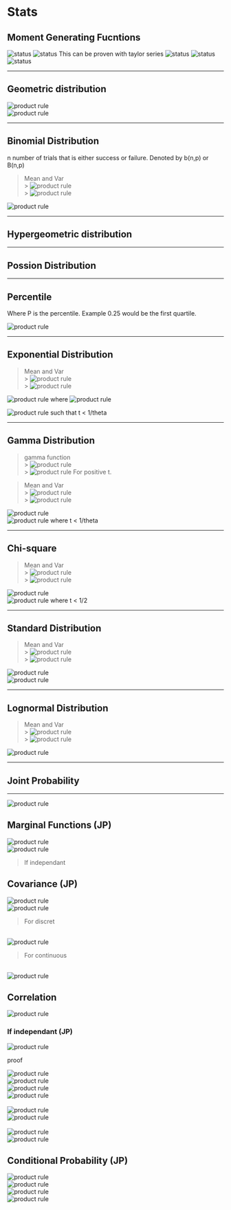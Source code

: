 # Stats

## Moment Generating Fucntions

<img src="https://miro.medium.com/max/700/1*gu6VljOvoa0Zc45h1aIgiQ.png" title="status" />
<img src="https://miro.medium.com/max/700/1*E_1m2aXh-4_mNxc-mUGyMA.png" title="status" />
This can be proven with taylor series
<img src="https://miro.medium.com/max/700/1*Q8nidMGltk6KdtWnsjJ-uw.png" title="status" />
<img src="https://miro.medium.com/max/700/1*lf5tHBdXNGlUL9ULbWl-_Q.png" title="status" />
<img src="https://miro.medium.com/max/700/1*B3mmdnwXKz20ipXQyUisHw.png" title="status" />

---

## Geometric distribution

<img src="https://latex.codecogs.com/svg.latex?\Large&space;f(x) = q^{x-1}p" title="product rule" />
<br><img src="https://latex.codecogs.com/svg.latex?\Large&space;M_x(t) = \frac{pe^t}{1 - qe^t}" title="product rule" />

---

## Binomial Distribution

n number of trials that is either success or failure. Denoted by b(n,p) or B(n,p)

> Mean and Var <br> > <img src="https://latex.codecogs.com/svg.latex?\Large&space;\mu = np" title="product rule" /><br> > <img src="https://latex.codecogs.com/svg.latex?\Large&space;\sigma^2 = np(1 - p)" title="product rule" /><br>

<img src="https://latex.codecogs.com/svg.latex?\Large&space;f(x) = { n \choose x} p^x (1 - p)^{n-x}" title="product rule" />

---

## Hypergeometric distribution

---

## Possion Distribution

---

## Percentile

Where P is the percentile. Example 0.25 would be the first quartile.

<img src="https://latex.codecogs.com/svg.latex?\Large&space;P = \int_{-\infty}^{\pi_p} f(x) dx" title="product rule" />

---

## Exponential Distribution

> Mean and Var<br> > <img src="https://latex.codecogs.com/svg.latex?\Large&space;\mu =  \theta" title="product rule" /><br> > <img src="https://latex.codecogs.com/svg.latex?\Large&space;\sigma^2 =  \theta^2" title="product rule" /><br>

<img src="https://latex.codecogs.com/svg.latex?\Large&space;f(x) = \frac{1}{\theta}e^{-x/\theta}" title="product rule" /> where <img src="https://latex.codecogs.com/svg.latex?\theta = \frac{1}{\lambda}" title="product rule" />

<img src="https://latex.codecogs.com/svg.latex?\Large&space;M_x(t) = \frac{1}{1-\theta t" title="product rule" /> such that t < 1/theta

---

## Gamma Distribution

> gamma function<br> > <img src="https://latex.codecogs.com/svg.latex?\Large&space; \Gamma (t) = \int_0^{\infty} y^{t-1} e^{-y} dy" title="product rule" /> <br> > <img src="https://latex.codecogs.com/svg.latex?\Large&space;\Gamma(t) = (t-1)!" title="product rule" /> For positive t.

> Mean and Var <br> > <img src="https://latex.codecogs.com/svg.latex?\Large&space;\mu = \alpha \theta" title="product rule" /><br> > <img src="https://latex.codecogs.com/svg.latex?\Large&space;\sigma^2 = \alpha \theta^2" title="product rule" /><br>

<img src="https://latex.codecogs.com/svg.latex?\Large&space;f(x) = \frac{1}{\gamma (\alpha ) \theta ^\alpha} x^{\alpha-1} e^{-x/\theta}" title="product rule" /><br>
<img src="https://latex.codecogs.com/svg.latex?\Large&space;M_x(x) = \frac{1}{ ( 1 - \theta t)^\alpha} " title="product rule" /> where t < 1/theta

---

## Chi-square

> Mean and Var <br> > <img src="https://latex.codecogs.com/svg.latex?\Large&space;\mu = r" title="product rule" /><br> > <img src="https://latex.codecogs.com/svg.latex?\Large&space;\sigma^2 = 2r" title="product rule" /><br>

<img src="https://latex.codecogs.com/svg.latex?\Large&space;f(x) = \frac{1}{\gamma ( \frac{r}{2} ) 2 ^ \frac{r}{2}} x^{\frac{r}{2} -1} e^{-x/2}" title="product rule" /><br>
<img src="https://latex.codecogs.com/svg.latex?\Large&space;M_x(x) = \frac{1}{ ( 1 - 2 t)^\frac{r}{2}} " title="product rule" /> where t < 1/2

---

## Standard Distribution

> Mean and Var <br> > <img src="https://latex.codecogs.com/svg.latex?\Large&space;\mu = \mu" title="product rule" /><br> > <img src="https://latex.codecogs.com/svg.latex?\Large&space;\sigma^2 = \sigma^2" title="product rule" /><br>

<img src="https://latex.codecogs.com/svg.latex?\Large&space;f(x) = \frac{1}{\sigma \sqrt{2\pi}} exp[ -1/2] " title="product rule" /> <br>
<img src="https://latex.codecogs.com/svg.latex?\Large&space;M_x(x) = e^{\mu t + \frac{\sigma^2 t^2}{2}} " title="product rule" />

---

## Lognormal Distribution

> Mean and Var <br> > <img src="https://latex.codecogs.com/svg.latex?\Large&space;\mu_x = e^{\mu + \frac{ \sigma^2}{2}}" title="product rule" /><br> > <img src="https://latex.codecogs.com/svg.latex?\Large&space;\sigma^2_x = (e^{\sigma^2}-1)e^{2\mu+\sigma^2}" title="product rule" /><br>

<img src="https://latex.codecogs.com/svg.latex?\Large&space;f(x) = \frac{1}{\sigma x \sqrt{2\pi}} exp[ \frac{-1}{2} (\frac{\ln{x}- \mu}{\sigma})^2] " title="product rule" /> <br>

---

## Joint Probability

---

<img src="https://latex.codecogs.com/svg.latex?\Large&space; f(x,y) = P(X=x,Y=y) " title="product rule" /> <br>

## Marginal Functions (JP)

<img src="https://latex.codecogs.com/svg.latex?\Large&space; f(x)_{x} = P(X=x) = \sum_{y} P(X=x,Y=y) " title="product rule" /> <br>
<img src="https://latex.codecogs.com/svg.latex?\Large&space; f(x,y) = f(x)_{x} f(y)_{y} " title="product rule" />

> If independant<br>

## Covariance (JP)

<img src="https://latex.codecogs.com/svg.latex?\Large&space; Cov(x,y) = \sigma_{xy} = E[ (X-\mu_x) (Y-\mu_y)] " title="product rule" /> <br>
<img src="https://latex.codecogs.com/svg.latex?\Large&space; Cov(x,y) = \sum_{x} \sum_{y} (x-\mu_x) (y-\mu_y) f(x,y)" title="product rule" />

> For discret

<br>
<img src="https://latex.codecogs.com/svg.latex?\Large&space; Cov(x,y) = \int_{x} \int_{y} (x-\mu_x) (y-\mu_y) f(x,y)" title="product rule" />

> For continuous

<br>
<img src="https://latex.codecogs.com/svg.latex?\Large&space; Cov(x,y) = E[XY] - \mu_x \mu_y " title="product rule" /> <br>

## Correlation

<img src="https://latex.codecogs.com/svg.latex?\Large&space; Corr(x,y) = P_{xy} = \frac{\sigma_{xy}}{\sigma_x\sigma_y} " title="product rule" /> <br>

### If independant (JP)

<img src="https://latex.codecogs.com/svg.latex?\Large&space; Cov(x,y) = Corr(x,y) = 0 " title="product rule" /> <br>

proof

<img src="https://latex.codecogs.com/svg.latex?\Large&space; E[XY] = \sum_x \sum_y xy f(x,y)" title="product rule" /> <br>
<img src="https://latex.codecogs.com/svg.latex?\Large&space; E[XY] = \sum_x \sum_y xy f(x)_x f(y)_y" title="product rule" /> <br>
<img src="https://latex.codecogs.com/svg.latex?\Large&space; E[XY] = \sum_x x f(x)_x \sum_y y f(y)_y" title="product rule" /> <br>
<img src="https://latex.codecogs.com/svg.latex?\Large&space; E[XY] = \mu_y \mu_y " title="product rule" /> <br>
<br>
<img src="https://latex.codecogs.com/svg.latex?\Large&space; Cov(x,y) = E[XY] - \mu_x \mu_y " title="product rule" /> <br>
<img src="https://latex.codecogs.com/svg.latex?\Large&space; Cov(x,y) = \mu_x \mu_y - \mu_x \mu_y = 0" title="product rule" /> <br>
<br>
<img src="https://latex.codecogs.com/svg.latex?\Large&space; Corr(x,y) = P_{xy} = \frac{\sigma_{xy}}{\sigma_x\sigma_y} " title="product rule" /> <br>
<img src="https://latex.codecogs.com/svg.latex?\Large&space; Corr(x,y) = P_{xy} = \frac{0}{\sigma_x\sigma_y}  = 0" title="product rule" /> <br>

## Conditional Probability (JP)

<img src="https://latex.codecogs.com/svg.latex?\Large&space; g(x|y) = \frac{f(x,y)}{f(y)_y} " title="product rule" /> <br>
<img src="https://latex.codecogs.com/svg.latex?\Large&space; P(a<Y<b|x) = \sum_{a<y<b} g(y|x)" title="product rule" /> <br>
<img src="https://latex.codecogs.com/svg.latex?\Large&space; E[u(Y)|X=x] = \sum_{y}u(y)  g(y|x)" title="product rule" /> <br>
<img src="https://latex.codecogs.com/svg.latex?\Large&space; \mu_{y|x} = E[Y|X=x] = \sum_{y} y  g(y|x)" title="product rule" /> <br>
